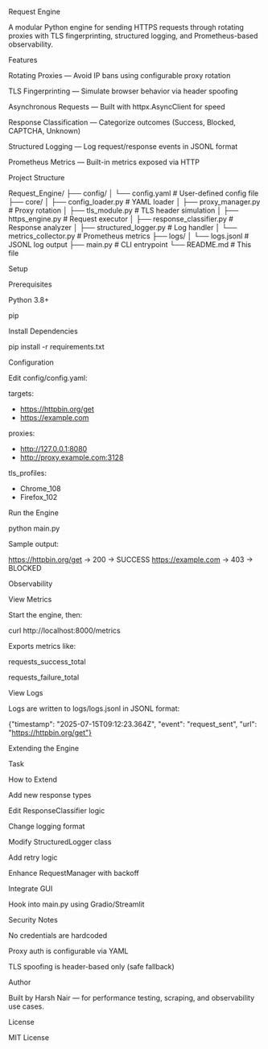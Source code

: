 Request Engine

A modular Python engine for sending HTTPS requests through rotating proxies with TLS fingerprinting, structured logging, and Prometheus-based observability.

Features

Rotating Proxies — Avoid IP bans using configurable proxy rotation

TLS Fingerprinting — Simulate browser behavior via header spoofing

Asynchronous Requests — Built with httpx.AsyncClient for speed

Response Classification — Categorize outcomes (Success, Blocked, CAPTCHA, Unknown)

Structured Logging — Log request/response events in JSONL format

Prometheus Metrics — Built-in metrics exposed via HTTP

Project Structure

Request_Engine/
├── config/
│   └── config.yaml            # User-defined config file
├── core/
│   ├── config_loader.py       # YAML loader
│   ├── proxy_manager.py       # Proxy rotation
│   ├── tls_module.py          # TLS header simulation
│   ├── https_engine.py        # Request executor
│   ├── response_classifier.py # Response analyzer
│   ├── structured_logger.py   # Log handler
│   └── metrics_collector.py   # Prometheus metrics
├── logs/
│   └── logs.jsonl             # JSONL log output
├── main.py                    # CLI entrypoint
└── README.md                  # This file

Setup

Prerequisites

Python 3.8+

pip

Install Dependencies

pip install -r requirements.txt

Configuration

Edit config/config.yaml:

targets:
  - https://httpbin.org/get
  - https://example.com

proxies:
  - http://127.0.0.1:8080
  - http://proxy.example.com:3128

tls_profiles:
  - Chrome_108
  - Firefox_102

Run the Engine

python main.py

Sample output:

https://httpbin.org/get → 200 → SUCCESS
https://example.com → 403 → BLOCKED

Observability

View Metrics

Start the engine, then:

curl http://localhost:8000/metrics

Exports metrics like:

requests_success_total

requests_failure_total

View Logs

Logs are written to logs/logs.jsonl in JSONL format:

{"timestamp": "2025-07-15T09:12:23.364Z", "event": "request_sent", "url": "https://httpbin.org/get"}

Extending the Engine

Task

How to Extend

Add new response types

Edit ResponseClassifier logic

Change logging format

Modify StructuredLogger class

Add retry logic

Enhance RequestManager with backoff

Integrate GUI

Hook into main.py using Gradio/Streamlit

Security Notes

No credentials are hardcoded

Proxy auth is configurable via YAML

TLS spoofing is header-based only (safe fallback)

Author

Built by Harsh Nair — for performance testing, scraping, and observability use cases.

License

MIT License

